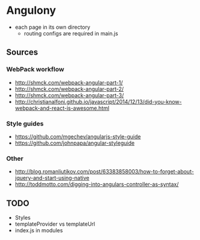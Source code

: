 # Angulony

* each page in its own directory
  * routing configs are required in main.js

## Sources

### WebPack workflow
* http://shmck.com/webpack-angular-part-1/
* http://shmck.com/webpack-angular-part-2/
* http://shmck.com/webpack-angular-part-3/
* http://christianalfoni.github.io/javascript/2014/12/13/did-you-know-webpack-and-react-is-awesome.html

### Style guides
* https://github.com/mgechev/angularjs-style-guide
* https://github.com/johnpapa/angular-styleguide

### Other
* http://blog.romanliutikov.com/post/63383858003/how-to-forget-about-jquery-and-start-using-native
* http://toddmotto.com/digging-into-angulars-controller-as-syntax/

## TODO

* Styles
* templateProvider vs templateUrl
* index.js in modules
